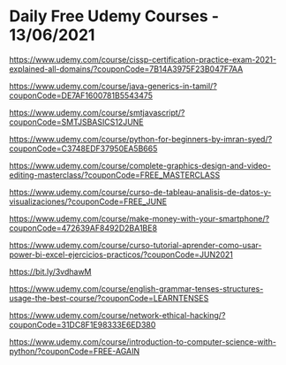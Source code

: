 # Daily Free Udemy Courses - 13/06/2021

https://www.udemy.com/course/cissp-certification-practice-exam-2021-explained-all-domains/?couponCode=7B14A3975F23B047F7AA
https://www.udemy.com/course/java-generics-in-tamil/?couponCode=DE7AF1600781B5543475
https://www.udemy.com/course/smtjavascript/?couponCode=SMTJSBASICS12JUNE
https://www.udemy.com/course/python-for-beginners-by-imran-syed/?couponCode=C3748EDF37950EA5B665
https://www.udemy.com/course/complete-graphics-design-and-video-editing-masterclass/?couponCode=FREE_MASTERCLASS
https://www.udemy.com/course/curso-de-tableau-analisis-de-datos-y-visualizaciones/?couponCode=FREE_JUNE
https://www.udemy.com/course/make-money-with-your-smartphone/?couponCode=472639AF8492D2BA1BE8
https://www.udemy.com/course/curso-tutorial-aprender-como-usar-power-bi-excel-ejercicios-practicos/?couponCode=JUN2021
https://bit.ly/3vdhawM
https://www.udemy.com/course/english-grammar-tenses-structures-usage-the-best-course/?couponCode=LEARNTENSES
https://www.udemy.com/course/network-ethical-hacking/?couponCode=31DC8F1E98333E6ED380
https://www.udemy.com/course/introduction-to-computer-science-with-python/?couponCode=FREE-AGAIN
